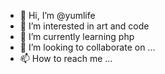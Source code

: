 - 👋 Hi, I’m @yumlife
- 👀 I’m interested in art and code
- 🌱 I’m currently learning php
- 💞️ I’m looking to collaborate on ...
- 📫 How to reach me ...

<!---
yumlife/yumlife is a ✨ special ✨ repository because its `README.md` (this file) appears on your GitHub profile.
You can click the Preview link to take a look at your changes.
--->

